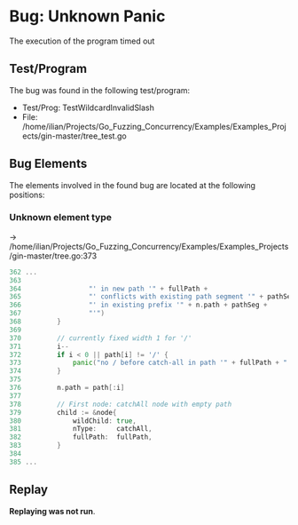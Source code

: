 # Bug: Unknown Panic

The execution of the program timed out

## Test/Program
The bug was found in the following test/program:

- Test/Prog: TestWildcardInvalidSlash
- File: /home/ilian/Projects/Go_Fuzzing_Concurrency/Examples/Examples_Projects/gin-master/tree_test.go

## Bug Elements
The elements involved in the found bug are located at the following positions:

###  Unknown element type
-> /home/ilian/Projects/Go_Fuzzing_Concurrency/Examples/Examples_Projects/gin-master/tree.go:373
```go
362 ...
363 
364 				"' in new path '" + fullPath +
365 				"' conflicts with existing path segment '" + pathSeg +
366 				"' in existing prefix '" + n.path + pathSeg +
367 				"'")
368 		}
369 
370 		// currently fixed width 1 for '/'
371 		i--
372 		if i < 0 || path[i] != '/' {
373 			panic("no / before catch-all in path '" + fullPath + "'")           // <-------
374 		}
375 
376 		n.path = path[:i]
377 
378 		// First node: catchAll node with empty path
379 		child := &node{
380 			wildChild: true,
381 			nType:     catchAll,
382 			fullPath:  fullPath,
383 		}
384 
385 ...
```


## Replay
**Replaying was not run**.

